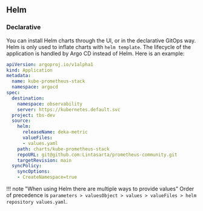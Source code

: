 ## Helm

### Declarative

You can install Helm charts through the UI, or in the declarative GitOps way.  
Helm is only used to inflate charts with `helm template`. The lifecycle of the application is handled by Argo CD instead of Helm.
Here is an example:

```yaml
apiVersion: argoproj.io/v1alpha1
kind: Application
metadata:
  name: kube-prometheus-stack
  namespace: argocd
spec:
  destination:
    namespace: observability
    server: https://kubernetes.default.svc
  project: tbs-dev
  source:
    helm:
      releaseName: deka-metric
      valueFiles:
      - values.yaml
    path: charts/kube-prometheus-stack
    repoURL: git@github.com:Lintasarta/prometheus-community.git
    targetRevision: main
  syncPolicy:
    syncOptions:
    - CreateNamespace=true

```

!!! note "When using Helm there are multiple ways to provide values"
    Order of precedence is `parameters > valuesObject > values > valueFiles > helm repository values.yaml`.